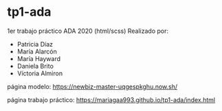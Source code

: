 # tp1-ada
1er trabajo práctico ADA 2020 (html/scss)
Realizado por: 
  - Patricia Díaz
  - María Alarcón
  - María Hayward
  - Daniela Brito
  - Víctoria Almiron

página modelo: https://newbiz-master-uqgespkghu.now.sh/

página trabajo práctico: https://mariagaa993.github.io/tp1-ada/index.html
